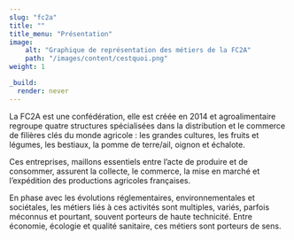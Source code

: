 ```yaml
---
slug: "fc2a"
title: ""
title_menu: "Présentation"
image: 
    alt: "Graphique de représentation des métiers de la FC2A"
    path: "/images/content/cestquoi.png"
weight: 1

_build:
  render: never
---
```


La FC2A est une confédération, elle est créée en 2014 et agroalimentaire regroupe quatre structures spécialisées dans la distribution et le commerce de filières clés du monde agricole : les grandes cultures, les fruits et légumes, les bestiaux, la pomme de terre/ail, oignon et échalote. 

Ces entreprises, maillons essentiels entre l’acte de produire et de consommer, assurent la collecte, le commerce, la mise en marché et l’expédition des productions agricoles françaises. 

En phase avec les évolutions réglementaires, environnementales et sociétales, les métiers liés à ces activités sont multiples, variés, parfois méconnus et pourtant, souvent porteurs de haute technicité. Entre économie, écologie et qualité sanitaire, ces métiers sont porteurs de sens.
